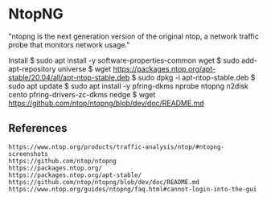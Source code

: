NtopNG
=====

"ntopng is the next generation version of the original ntop, a network traffic 
probe that monitors network usage."

Install
    $ sudo  apt install -y software-properties-common wget 
    $ sudo add-apt-repository universe 
    $ wget https://packages.ntop.org/apt-stable/20.04/all/apt-ntop-stable.deb 
    $ sudo dpkg -i apt-ntop-stable.deb 
    $ sudo apt update 
    $ sudo apt install -y pfring-dkms nprobe ntopng n2disk cento pfring-drivers-zc-dkms nedge 
    $ wget https://github.com/ntop/ntopng/blob/dev/doc/README.md
    

References
-----------

    https://www.ntop.org/products/traffic-analysis/ntop/#ntopng-screenshots
    https://github.com/ntop/ntopng
    https://packages.ntop.org/
    https://packages.ntop.org/apt-stable/
    https://github.com/ntop/ntopng/blob/dev/doc/README.md
    https://www.ntop.org/guides/ntopng/faq.html#cannot-login-into-the-gui